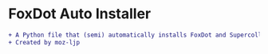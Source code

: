 # FoxDot Auto Installer

```diff
+ A Python file that (semi) automatically installs FoxDot and Supercollider
+ Created by moz-ljp
```

